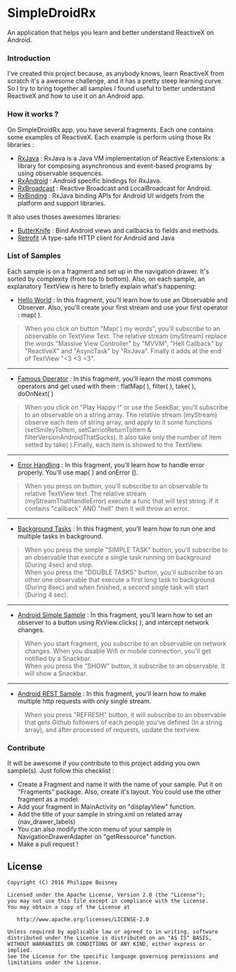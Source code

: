 # SimpleDroidRx
An application that helps you learn and better understand ReactiveX on Android.

### Introduction
I've created this project because, as anybody knows, learn ReactiveX from scratch it's a awesome challenge, and it has a pretty steep learning curve. So I try to bring together all samples I found useful to better understand ReactiveX and how to use it on an Android app.
### How it works ?
On SimpleDroidRx app, you have several fragments. Each one contains some examples of ReactiveX. Each example is perform using those Rx libraries :
* [RxJava] : RxJava is a Java VM implementation of Reactive Extensions: a library for composing asynchronous and event-based programs by using observable sequences.
* [RxAndroid] : Android specific bindings for RxJava.
* [RxBroadcast] : Reactive Broadcast and LocalBroadcast for Android.
* [RxBinding] : RxJava binding APIs for Android UI widgets from the platform and support libraries.

It also uses thoses awesomes libraries:
* [ButterKnife] : Bind Android views and callbacks to fields and methods.
* [Retrofit] :A type-safe HTTP client for Android and Java

### List of Samples
Each sample is on a fragment and set up in the navigation drawer. It's sorted by complexity (from top to bottom). Also, on each sample, an explanatory TextView is here to briefly explain what's happening:
* [Hello World] : In this fragment, you'll learn how to use an Observable and Observer. Also, you'll create your first stream and use your first operator : map( ). 
> When you click on button "Map( ) my words", you'll subscribe to an observable on TextView Text. The relative stream (myStream) replace the words "Massive View Controller" by "MVVM", "Hell Callback" by "ReactiveX" and "AsyncTask" by "RxJava". Finally it adds at the end of TextView "<3 <3 <3".
* * *
* [Famous Operator] : In this fragment, you'll learn the most commons operators and get used with them : flatMap( ), filter( ), take( ), doOnNext( )
> When you click on "Play Happy !" or use the SeekBar, you'll subscribe to an observable on a string array. The relative stream (myStream) observe each item of string array, and apply to it some functions (setSmileyToItem, setCarriotReturnToItem & filterVersionAndroidThatSucks). It also take only the number of item setted by take( ).Finally, each item is showed to the TextView.
***
* [Error Handling] : In this fragment, you'll learn how to handle error properly. You'll use map( ) and onError ().
> When you press on button, you'll subscribe to an observable to relative TextView text. The relative stream (myStreamThatHandleError) execute a func that will test string. If it contains "callback" AND "hell" then it will throw an error.
***
* [Background Tasks] : In this fragment, you'll learn how to run one and multiple tasks in background.
> When you press the simple "SIMPLE TASK" button, you'll subscribe to an observable that execute a single task running on background (During 4sec) and stop.\
When you press the "DOUBLE TASKS" button, you'll subscribe to an other one observable that execute a first long task to background (During 8sec) and when finished, a second single task will start (During 4 sec).
***
* [Android Simple Sample] : In this fragment, you'll learn how to set an observer to a button using RxView.clicks( ), and intercept network changes.
> When you start fragment, you subscribe to an observable on network changes. When you disable Wifi or mobile connection, you'll get notified by a Snackbar.\
When you press the "SHOW" button, it subscribe to an observable. It will show a Snackbar.
***
* [Android REST Sample] : In this fragment, you'll learn how to make multiple http requests with only single stream.
> When you press "REFRESH" button, it will subscribe to an observable that gets Github followers of each people you've defined (In a string array), and after processed of requests, update the textview.

### Contribute
It will be awesome if you contribute to this project adding you own sample(s). Just follow this checklist :
* Create a Fragment and name it with the name of your sample. Put it on "Fragments" package. Also, create it's layout. You could use the other fragment as a model.
* Add your fragment in MainActivity on "displayView" function.
* Add the title of your sample in string.xml on related array (nav_drawer_labels)
* You can also modify the icon menu of your sample in NavigationDrawerAdapter on "getRessource" function.
* Make a pull request !

License
-------

    Copyright (C) 2016 Philippe Boisney

    Licensed under the Apache License, Version 2.0 (the "License");
    you may not use this file except in compliance with the License.
    You may obtain a copy of the License at

       http://www.apache.org/licenses/LICENSE-2.0

    Unless required by applicable law or agreed to in writing, software
    distributed under the License is distributed on an "AS IS" BASIS,
    WITHOUT WARRANTIES OR CONDITIONS OF ANY KIND, either express or implied.
    See the License for the specific language governing permissions and
    limitations under the License.

 [RxJava]: <https://github.com/ReactiveX/RxJava>
 [RxAndroid]: <https://github.com/ReactiveX/RxAndroid>
 [ButterKnife]: <http://jakewharton.github.io/butterknife/>
 [Retrofit]: <http://square.github.io/retrofit/>
 [RxBroadcast]: <https://github.com/cantrowitz/RxBroadcast>
 [RxBinding]: <https://github.com/JakeWharton/RxBinding>
 
 [Hello World]: <#>
 [Famous Operator]: <#>
 [Error Handling]: <#>
 [Background Tasks]: <#>
 [Android Simple Sample]: <#>
 [Android REST Sample]: <#>
